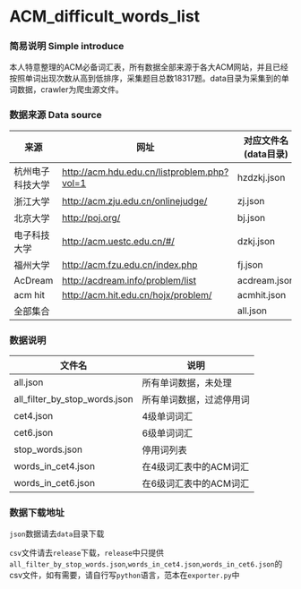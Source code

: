 # ACM_difficult_words_list
### 简易说明 Simple introduce

本人特意整理的ACM必备词汇表，所有数据全部来源于各大ACM网站，并且已经按照单词出现次数从高到低排序，采集题目总数18317题。data目录为采集到的单词数据，crawler为爬虫源文件。

### 数据来源 Data source

| 来源       | 网址                                       | 对应文件名(data目录) | 题数    |
| -------- | ---------------------------------------- | ------------- | ----- |
| 杭州电子科技大学 | http://acm.hdu.edu.cn/listproblem.php?vol=1 | hzdzkj.json   | 5216  |
| 浙江大学     | http://acm.zju.edu.cn/onlinejudge/       | zj.json       | 2977  |
| 北京大学     | http://poj.org/                          | bj.json       | 3054  |
| 电子科技大学   | http://acm.uestc.edu.cn/#/               | dzkj.json     | 1753  |
| 福州大学     | http://acm.fzu.edu.cn/index.php          | fj.json       | 1283  |
| AcDream  | http://acdream.info/problem/list         | acdream.json  | 773   |
| acm hit  | http://acm.hit.edu.cn/hojx/problem/      | acmhit.json   | 3261  |
| 全部集合     |                                          | all.json      | 18317 |

### 数据说明

| 文件名                           | 说明            |
| ----------------------------- | ------------- |
| all.json                      | 所有单词数据，未处理    |
| all_filter_by_stop_words.json | 所有单词数据，过滤停用词  |
| cet4.json                     | 4级单词词汇        |
| cet6.json                     | 6级单词词汇        |
| stop_words.json               | 停用词列表         |
| words_in_cet4.json            | 在4级词汇表中的ACM词汇 |
| words_in_cet6.json            | 在6级词汇表中的ACM词汇 |



### 数据下载地址

`json`数据请去`data`目录下载

`csv`文件请去`release`下载，`release`中只提供`all_filter_by_stop_words.json`,`words_in_cet4.json`,`words_in_cet6.json`的csv文件，如有需要，请自行写`python`语言，范本在`exporter.py`中